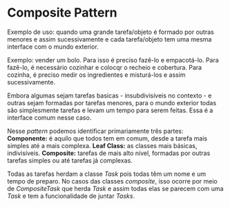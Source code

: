 # Composite Pattern

Exemplo de uso: quando uma grande tarefa/objeto é formado por outras menores e assim sucessivamente e cada tarefa/objeto tem uma mesma interface com o mundo exterior.

Exemplo: vender um bolo. Para isso é preciso fazê-lo e empacotá-lo. Para fazê-lo, é necessário cozinhar e colocqr o recheio e cobertura. Para cozinha, é preciso medir os ingredientes e misturá-los e assim sucessivamente.

Embora algumas sejam tarefas basicas - insubdivisíveis no contexto - e outras sejam formadas por tarefas menores, para o mundo exterior todas são simplesmente tarefas e levam um tempo para serem feitas. Essa é a interface comum nesse caso.

Nesse *pattern* podemos identificar primariamente três partes:
**Componente:** é aquilo que todos tem em comum, desde a tarefa mais simples até a mais complexa.
**Leaf Class:** as classes mais básicas, indivisíveis.
**Composite:** tarefas de mais alto nível, formadas por outras tarefas simples ou até tarefas já complexas.

Todas as tarefas herdam a classe *Task* pois todas têm um nome e um tempo de preparo. No casos das classes *composite*, isso ocorre por meio de *CompositeTask* que herda *Task* e assim todas elas se parecem com uma *Task* e tem a funcionalidade de juntar *Tasks*.